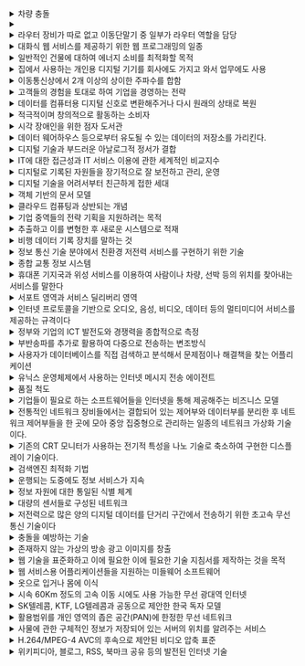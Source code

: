 <details>
<summary>차량 충돌</summary>
ACN(Automatic Crash Notification)
</div>
</details>
<details>
<summary></summary>

</div>
</details>
<details>
<summary>라우터 장비가 따로 없고 이동단말기 중 일부가 라우터 역할을 담당</summary>
Ad-hoc 네트워크
</div>
</details>
<details>
<summary>대화식 웹 서비스를 제공하기 위한 웹 프로그래밍의 일종</summary>
AJAX 
</div>
</details>
<details>
<summary>일반적인 건물에 대하여 에너지 소비를 최적화할 목적</summary>
BEMS(Building Energy Management System)
</div>
</details>
<details>
<summary>집에서 사용하는 개인용 디지털 기기를 회사에도 가지고 와서 업무에도 사용</summary>
BYOD(Bring Your Own Device)
</div>
</details>
<details>
<summary>이동통신상에서 2개 이상의 상이한 주파수를 합함</summary>
CA(Carrier Aggregation, 주파수 결합기술)
</div>
</details>
<details>
<summary>고객들의 경험을 토대로 하여 기업을 경영하는 전략</summary>
CEM(Customer Experience Management, 고객 경험 관리)
</div>
</details>
<details>
<summary>데이터를 컴퓨터용 디지털 신호로 변환해주거나 다시 원래의 상태로 복원</summary>
CODEC(코덱)
</div>
</details>
<details>
<summary>적극적이며 창의적으로 활동하는 소비자</summary>
Cresumer(크리슈머)
</div>
</details>
<details>
<summary>시각 장애인을 위한 점자 도서관</summary>
DAISY(데이지)
</div>
</details>
<details>
<summary>데이터 웨어하우스 등으로부터 유도될 수 있는 데이터의 저장소를 가리킨다.</summary>
Data Mart(데이터 마트)
</div>
</details>
<details>
<summary>디지털 기술과 부드러운 아날로그적 정서가 결합</summary>
Digilog(디지로그)
</div>
</details>
<details>
<summary>IT에 대한 접근성과 IT 서비스 이용에 관한 세계적인 비교지수</summary>
Digital Access Index(DAI, 디지털 접근지수)
</div>
</details>
<details>
<summary>디지털로 기록된 자원들을 장기적으로 잘 보전하고 관리, 운영</summary>
Digital Archiving
</div>
</details>
<details>
<summary>디지털 기술을 어려서부터 친근하게 접한 세대</summary>
Digital Native(디지털 원주민)
</div>
</details>
<details>
<summary>객체 기반의 문서 모델</summary>
DOM(Document Object Model, 문서 객체 모델) 
</div>
</details>
<details>
<summary>클라우드 컴퓨팅과 상반되는 개념</summary>
Edge Computing(에지 컴퓨팅)
</div>
</details>
<details>
<summary>기업 중역들의 전략 기획을 지원하려는 목적</summary>
EIS(Executive Information System, 경영진 정보 시스템) 
</div>
</details>
<details>
<summary>추출하고 이를 변형한 후 새로운 시스템으로 적재</summary>
ETL(Extract, Transform and Load, 추출, 변환, 적재) 
</div>
</details>
<details>
<summary>비행 데이터 기록 장치를 말하는 것</summary>
FDR(Flight Data Recorder)
</div>
</details>
<details>
<summary>정보 통신 기술 분야에서 친환경 저전력 서비스를 구현하기 위한 기술</summary>
Green IT(녹색 정보 기술)
</div>
</details>
<details>
<summary>종합 교통 정보 시스템</summary>
ITS(Intelligent Transport System, 지능형 교통 시스템) 
</div>
</details>
<details>
<summary>휴대폰 기지국과 위성 서비스를 이용하여 사람이나 차량, 선박 등의 위치를 찾아내는 서비스를 말한다</summary>
LBS(Location Based Service, 위치 기반 서비스)
</div>
</details>
<details>
<summary>서포트 영역과 서비스 딜리버리 영역</summary>
ITIL(IT Infrastructure Library)
</div>
</details>
<details>
<summary>인터넷 프로토콜을 기반으로 오디오, 음성, 비디오, 데이터 등의 멀티미디어 서비스를 제공하는 규격이다</summary>
IMS(IP Multimedia Subsystem)
</div>
</details>
<details>
<summary>정부와 기업의 ICT 발전도와 경쟁력을 종합적으로 측정</summary>
NRI
</div>
</details>
<details>
<summary>부반송파를 추가로 활용하여 다중으로 전송하는 변조방식</summary>
OFDM(Orthogonal Frequency Division Multiplexing, 직교 주파수 분할 다중)
</div>
</details>
<details>
<summary>사용자가 데이터베이스를 직접 검색하고 분석해서 문제점이나 해결책을 찾는 어플리케이션</summary>
OLAP(Online Analytical Processing, 올랩)
</div>
</details>
<details>
<summary>유닉스 운영체제에서 사용하는 인터넷 메시지 전송 에이전트</summary>
QMAIL 
</div>
</details>
<details>
<summary>품질 척도</summary>
QoE(Quality of Experience, 체감 품질)
</div>
</details>
<details>
<summary>기업들이 필요로 하는 소프트웨어들을 인터넷을 통해 제공해주는 비즈니스 모델</summary>
SaaS(Software as a Service, 서비스형 소프트웨어)
</div>
</details>
<details>
<summary>전통적인 네트워크 장비들에서는 결합되어 있는 제어부와 데이터부를 분리한 후 네트워크 제어부들을 한 곳에 모아 중앙 집중형으로 관리하는 일종의 네트워크 가상화 기술이다.</summary>
SDN(Software Defined Network, 소프트 정의 네트워크) 
</div>
</details>
<details>
<summary>기존의 CRT 모니터가 사용하는 전기적 특성을 나노 기술로 축소하여 구현한 디스플레이 기술이다.</summary>
SED(Surface conduction Electron emitter Display, 표면 전도 전자 방출 디스플레이)
</div>
</details>
<details>
<summary>검색엔진 최적화 기법</summary>
SEO(Search Engine Optimization)
</div>
</details>
<details>
<summary>운행되는 도중에도 정보 서비스가 지속</summary>
Telematics(텔레매틱스)
</div>
</details>
<details>
<summary>정보 자원에 대한 통일된 식별 체계</summary>
URI(Uniform Resource Identifier, 보편적 자원 식별자)
</div>
</details>
<details>
<summary>대량의 센서들로 구성된 네트워크</summary>
USN(Ubiquitous Sensor Network)
</div>
</details>
<details>
<summary>저전력으로 많은 양의 디지털 데이터를 단거리 구간에서 전송하기 위한 초고속 무선통신 기술이다</summary>
UWB(Ultra Wide Band, 초광대역)
</div>
</details>
<details>
<summary>충돌을 예방하는 기술</summary>
VMC(Vehicle Multihop Communication, 차량 멀티홉 통신)
</div>
</details>
<details>
<summary>존재하지 않는 가상의 방송 광고 이미지를 창출</summary>
Virtual Advertisement(VA, 가상광고)
</div>
</details>
<details>
<summary>웹 기술을 표준화하고 이에 필요한 이에 필요한 기술 지침서를 제작하는 것을 목적</summary>
W3C(World Wide Web Consortium, 월드 와이드 웹 컨소시엄)
</div>
</details>
<details>
<summary>웹 서비스용 어플리케이션들을 지원하는 미들웨어 소프트웨어</summary>
WAS(Web Application Server, 웹 어플리케이션 서버)
</div>
</details>
<details>
<summary>옷으로 입거나 몸에 이식</summary>
WBAN(Wireless Body Area Network)
</div>
</details>
<details>
<summary>시속 60Km 정도의 고속 이동 시에도 사용 가능한 무선 광대역 인터넷</summary>
Wibro(Wireless Broadband Internet, 휴대 인터넷, 와이브로)
</div>
</details>
<details>
<summary>SK텔레콤, KTF, LG텔레콤과 공동으로 제안한 한국 독자 모델</summary>
WIPI(Wireless Internet Platform for Interoperability, 위피)
</div>
</details>
<details>
<summary>활용범위를 개인 영역의 좁은 공간(PAN)에 한정한 무선 네트워크</summary>
WPAN(Wireless Personal Area Network, 무선 사설망)
</div>
</details>
<details>
<summary>사물에 관한 구체적인 정보가 저장되어 있는 서버의 위치를 알려주는 서비스</summary>
ONS(Object Name Service, 객체명 서비스)
</div>
</details>
<details>
<summary>H.264/MPEG-4 AVC의 후속으로 제안된 비디오 압축 표준</summary>
HEVC(High Efficiency Video Codec, 고효율 비디오 코덱) 
</div>
</details>
<details>
<summary>위키피디아, 블로그, RSS, 북마크 공유 등의 발전된 인터넷 기술</summary>
Web 2.0(웹 2.0)
</div>
</details>

